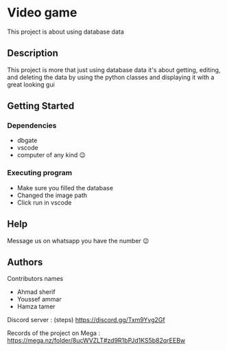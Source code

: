 # Video game

This project is about using database data

## Description

This project is more that just using database data it's about getting, editing, and deleting the data by using the python classes and displaying it with a great looking gui

## Getting Started

### Dependencies

* dbgate
* vscode
* computer of any kind 😉

### Executing program

* Make sure you filled the database
* Changed the image path
* Click run in vscode


## Help

Message us on whatsapp you have the number 😉

## Authors

Contributors names

* Ahmad sherif
* Youssef ammar
* Hamza tamer

Discord server : (steps)
https://discord.gg/Txm9Yvg2Gf

Records of the project on Mega :
https://mega.nz/folder/8ucWVZLT#zd9R1bPJd1KS5b82qrEEBw
